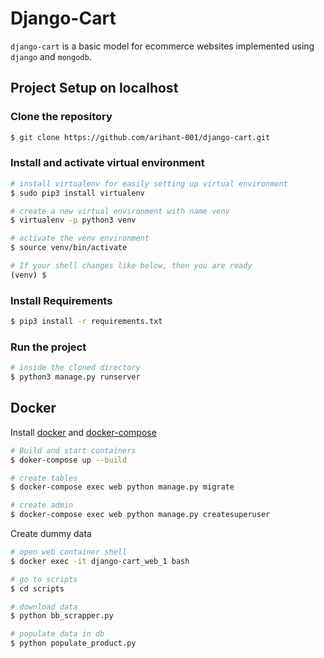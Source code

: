 # Django-Cart

`django-cart` is a basic model for ecommerce websites implemented using `django` and `mongodb`.

## Project Setup on localhost

### Clone the repository
```zsh
$ git clone https://github.com/arihant-001/django-cart.git
```

### Install and activate virtual environment
```zsh
# install virtualenv for easily setting up virtual environment
$ sudo pip3 install virtualenv

# create a new virtual environment with name venv
$ virtualenv -p python3 venv

# activate the venv environment
$ source venv/bin/activate

# If your shell changes like below, then you are ready
(venv) $ 
```

### Install Requirements
```zsh
$ pip3 install -r requirements.txt
```

### Run the project
```zsh
# inside the cloned directory
$ python3 manage.py runserver
```

## Docker
Install [docker](https://docs.docker.com/engine/install/) and [docker-compose](https://docs.docker.com/compose/install/)
```zsh
# Build and start containers
$ doker-compose up --build

# create tables
$ docker-compose exec web python manage.py migrate

# create admin
$ docker-compose exec web python manage.py createsuperuser
```

Create dummy data
```zsh
# open web container shell
$ docker exec -it django-cart_web_1 bash

# go to scripts
$ cd scripts

# download data
$ python bb_scrapper.py

# populate data in db
$ python populate_product.py
```
